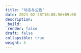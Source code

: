 ```yaml
---
title: "动态与公告"
date: 2021-02-28T10:08:56+09:00
description:
_build:
 render: false 
draft: false
collapsible: true
weight: 5
---
```

